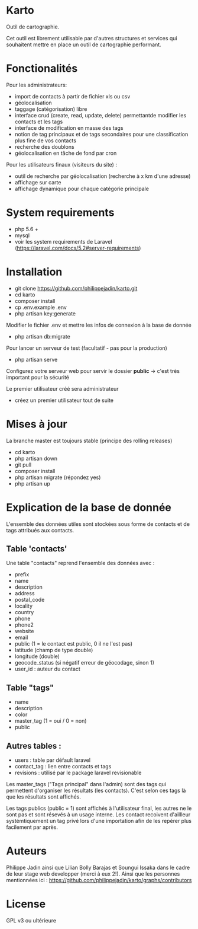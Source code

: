 # Karto
Outil de cartographie.

Cet outil est librement utilisable par d'autres structures et services qui souhaitent mettre en place un outil de cartographie performant.

# Fonctionalités

Pour les administrateurs:
- import de contacts à partir de fichier xls ou csv
- géolocalisation
- taggage (catégorisation) libre
- interface crud (create, read, update, delete) permettantde modifier les contacts et les tags
- interface de modification en masse des tags
- notion de tag principaux et de tags secondaires pour une classification plus fine de vos contacts
- recherche des doublons
- géolocalisation en tâche de fond par cron

Pour les utilisateurs finaux (visiteurs du site) :
- outil de recherche par géolocalisation (recherche à x km d'une adresse)
- affichage sur carte
- affichage dynamique pour chaque catégorie principale

# System requirements
- php 5.6 +
- mysql
- voir les system requirements de Laravel (https://laravel.com/docs/5.2#server-requirements)

# Installation

- git clone https://github.com/philippejadin/karto.git
- cd karto
- composer install
- cp .env.example .env
- php artisan key:generate

Modifier le fichier .env et mettre les infos de connexion à la base de donnée

- php artisan db:migrate

Pour lancer un serveur de test (facultatif - pas pour la production)
- php artisan serve

Configurez votre serveur web pour servir le dossier **public**
-> c'est très important pour la sécurité

Le premier utilisateur créé sera administrateur
- créez un premier utilisateur tout de suite


# Mises à jour
La branche master est toujours stable (principe des rolling releases)

- cd karto
- php artisan down
- git pull
- composer install
- php artisan migrate (répondez yes)
- php artisan up


# Explication de la base de donnée

L'ensemble des données utiles sont stockées sous forme de contacts et de tags attribués aux contacts.

## Table 'contacts'
Une table "contacts" reprend l'ensemble des données avec :

- prefix
- name
- description
- address
- postal_code
- locality
- country
- phone
- phone2
- website
- email
- public (1 = le contact est public, 0 il ne l'est pas)
- latitude (champ de type double)
- longitude (double)
- geocode_status (si négatif erreur de géocodage, sinon 1)
- user_id : auteur du contact

## Table "tags"
- name
- description
- color
- master_tag (1 = oui / 0 = non)
- public

## Autres tables :

- users : table par défault laravel
- contact_tag : lien entre contacts et tags
- revisions : utilisé par le package laravel revisionable

Les master_tags ("Tags principal" dans l'admin) sont des tags qui permettent d'organiser les résultats (les contacts). C'est selon ces tags là que les résultats sont affichés.

Les tags publics (public = 1) sont affichés à l'utilisateur final, les autres ne le sont pas et sont résevés à un usage interne. Les contact recoivent d'aillleur systémtiquement un tag privé lors d'une importation afin de les repérer plus facilement par après.


# Auteurs
Philippe Jadin ainsi que Lilian Bolly Barajas et Soungui Issaka dans le cadre de leur stage web developper (merci à eux 2!).
Ainsi que les personnes mentionnées ici : https://github.com/philippejadin/karto/graphs/contributors

# License
GPL v3 ou ultérieure
